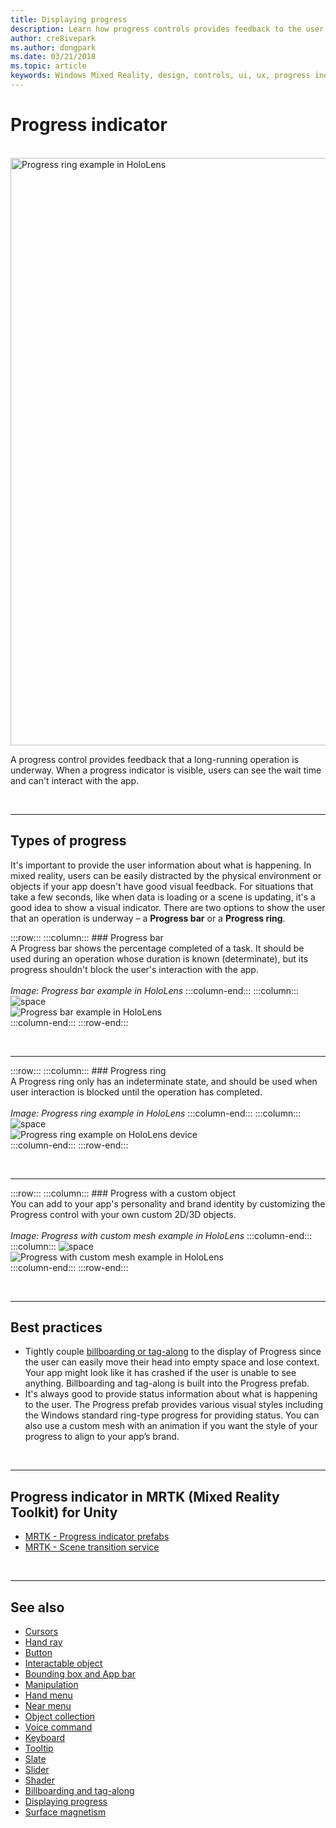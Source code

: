 ```yaml
---
title: Displaying progress
description: Learn how progress controls provides feedback to the user that a long-running operation is underway in your mixed reality apps.
author: cre8ivepark
ms.author: dongpark
ms.date: 03/21/2018
ms.topic: article
keywords: Windows Mixed Reality, design, controls, ui, ux, progress indicator, mixed reality headset, windows mixed reality headset, virtual reality headset, HoloLens, MRTK, Mixed Reality Toolkit
---
```


# Progress indicator

<br>

<img src="images/MRTK_ProgressIndicator.gif" alt="Progress ring example in HoloLens" width="940px">

A progress control provides feedback that a long-running operation is underway. When a progress indicator is visible, users can see the wait time and can't interact with the app.

<br>

---

## Types of progress

It's important to provide the user information about what is happening. In mixed reality, users can be easily distracted by the physical environment or objects if your app doesn't have good visual feedback. For situations that take a few seconds, like when data is loading or a scene is updating, it's a good idea to show a visual indicator. There are two options to show the user that an operation is underway – a **Progress bar** or a **Progress ring**.

:::row:::
    :::column:::
        ### Progress bar<br>
        A Progress bar shows the percentage completed of a task. It should be used during an operation whose duration is known (determinate), but its progress shouldn't block the user's interaction with the app.<br>
        <br>
        *Image: Progress bar example in HoloLens*
    :::column-end:::
        :::column:::
        ![space](images/spacer-20x582.png)<br>
       ![Progress bar example in HoloLens](images/640px-progressbar.jpg)<br>
    :::column-end:::
:::row-end:::

<br>

---

:::row:::
    :::column:::
        ### Progress ring<br>
        A Progress ring only has an indeterminate state, and should be used when user interaction is blocked until the operation has completed.<br>
        <br>
        *Image: Progress ring example in HoloLens*
    :::column-end:::
        :::column:::
        ![space](images/spacer-20x582.png)<br>
       ![Progress ring example on HoloLens device](images/640px-progressring.jpg)<br>
    :::column-end:::
:::row-end:::

<br>

---

:::row:::
    :::column:::
        ### Progress with a custom object<br>
        You can add to your app's personality and brand identity by customizing the Progress control with your own custom 2D/3D objects.<br>
        <br>
        *Image: Progress with custom mesh example in HoloLens*
    :::column-end:::
        :::column:::
        ![space](images/spacer-20x582.png)<br>
       ![Progress with custom mesh example in HoloLens](images/640px-progresscustom.jpg)<br>
    :::column-end:::
:::row-end:::

<br>

---

## Best practices

* Tightly couple [billboarding or tag-along](billboarding-and-tag-along.md) to the display of Progress since the user can easily move their head into empty space and lose context. Your app might look like it has crashed if the user is unable to see anything. Billboarding and tag-along is built into the Progress prefab.
* It's always good to provide status information about what is happening to the user. The Progress prefab provides various visual styles including the Windows standard ring-type progress for providing status. You can also use a custom mesh with an animation if you want the style of your progress to align to your app’s brand.

<br>

---

## Progress indicator in MRTK (Mixed Reality Toolkit) for Unity

* [MRTK - Progress indicator prefabs](https://github.com/microsoft/MixedRealityToolkit-Unity/tree/main/Assets/MRTK/SDK/Features/UX/Prefabs/ProgressIndicators)
* [MRTK - Scene transition service](/windows/mixed-reality/mrtk-unity/features/extensions/scene-transition-service)


<br>

---

## See also

* [Cursors](cursors.md)
* [Hand ray](point-and-commit.md)
* [Button](button.md)
* [Interactable object](interactable-object.md)
* [Bounding box and App bar](app-bar-and-bounding-box.md)
* [Manipulation](direct-manipulation.md)
* [Hand menu](hand-menu.md)
* [Near menu](near-menu.md)
* [Object collection](object-collection.md)
* [Voice command](voice-input.md)
* [Keyboard](keyboard.md)
* [Tooltip](tooltip.md)
* [Slate](slate.md)
* [Slider](slider.md)
* [Shader](shader.md)
* [Billboarding and tag-along](billboarding-and-tag-along.md)
* [Displaying progress](progress.md)
* [Surface magnetism](surface-magnetism.md)